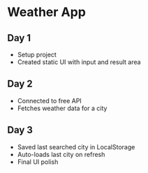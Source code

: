 # Weather App

## Day 1
- Setup project
- Created static UI with input and result area

## Day 2
- Connected to free API
- Fetches weather data for a city

## Day 3
- Saved last searched city in LocalStorage
- Auto-loads last city on refresh
- Final UI polish

